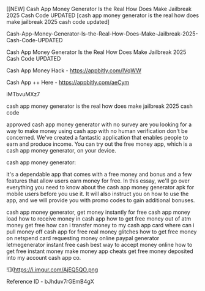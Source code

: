 [[NEW] Cash App Money Generator Is the Real How Does Make Jailbreak 2025 Cash Code UPDATED [cash app money generator is the real how does make jailbreak 2025 cash code updated]

Cash-App-Money-Generator-Is-the-Real-How-Does-Make-Jailbreak-2025-Cash-Code-UPDATED

Cash App Money Generator Is the Real How Does Make Jailbreak 2025 Cash Code UPDATED

Cash App Money Hack -  https://appbitly.com/IVqWW


Cash App ++ Here - https://appbitly.com/aeCym


iMTbvuMXz7

cash app money generator is the real how does make jailbreak 2025 cash code

approved cash app money generator with no survey are you looking for a way to make money using cash app with no human verification don't be concerned. We've created a fantastic application that enables people to earn and produce income. You can try out the free money app, which is a cash app money generator, on your device.

cash app money generator:

it's a dependable app that comes with a free money and bonus and a few features that allow users earn money for free. In this essay, we'll go over everything you need to know about the cash app money generator apk for mobile users before you use it. It will also instruct you on how to use the app, and we will provide you with promo codes to gain additional bonuses.

cash app money generator, get money instantly for free cash app money load how to receive money in cash app how to get free money out of atm money get free how can i transfer money to my cash app card where can i pull money off cash app for free real money glitches how to get free money on netspend card requesting money online paypal generator letmegenerator instant free cash best way to accept money online how to get free instant money make money app cheats get free money deposited into my account cash app co.

![](https://i.imgur.com/AjEQ5QO.png

Reference ID - bJhduv7rGEmB4gX